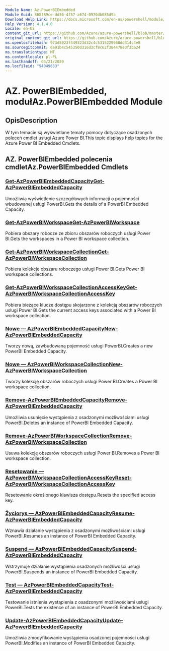 ```yaml
---
Module Name: Az.PowerBIEmbedded
Module Guid: 868389ce-dd36-4f57-a674-0970db085d9a
Download Help Link: https://docs.microsoft.com/en-us/powershell/module/az.powerbiembedded
Help Version: 4.1.4.0
Locale: en-US
content_git_url: https://github.com/Azure/azure-powershell/blob/master/src/PowerBIEmbedded/PowerBIEmbedded/help/Az.PowerBIEmbedded.md
original_content_git_url: https://github.com/Azure/azure-powershell/blob/master/src/PowerBIEmbedded/PowerBIEmbedded/help/Az.PowerBIEmbedded.md
ms.openlocfilehash: 973d5923f449323d32c4c5315229960dd314c4e8
ms.sourcegitcommit: 6a91b4c545350d316d3cf8c62f384478e3f3ba24
ms.translationtype: MT
ms.contentlocale: pl-PL
ms.lasthandoff: 04/21/2020
ms.locfileid: "94049633"
---
```

# <span data-ttu-id="55b12-101">AZ. PowerBIEmbedded, moduł</span><span class="sxs-lookup"><span data-stu-id="55b12-101">Az.PowerBIEmbedded Module</span></span>
## <span data-ttu-id="55b12-102">Opis</span><span class="sxs-lookup"><span data-stu-id="55b12-102">Description</span></span>
<span data-ttu-id="55b12-103">W tym temacie są wyświetlane tematy pomocy dotyczące osadzonych poleceń cmdlet usługi Azure Power BI.</span><span class="sxs-lookup"><span data-stu-id="55b12-103">This topic displays help topics for the Azure Power BI Embedded Cmdlets.</span></span>

## <span data-ttu-id="55b12-104">AZ. PowerBIEmbedded polecenia cmdlet</span><span class="sxs-lookup"><span data-stu-id="55b12-104">Az.PowerBIEmbedded Cmdlets</span></span>
### [<span data-ttu-id="55b12-105">Get-AzPowerBIEmbeddedCapacity</span><span class="sxs-lookup"><span data-stu-id="55b12-105">Get-AzPowerBIEmbeddedCapacity</span></span>](Get-AzPowerBIEmbeddedCapacity.md)
<span data-ttu-id="55b12-106">Umożliwia wyświetlenie szczegółowych informacji o pojemności wbudowanej usługi PowerBI.</span><span class="sxs-lookup"><span data-stu-id="55b12-106">Gets the details of a PowerBI Embedded Capacity.</span></span>

### [<span data-ttu-id="55b12-107">Get-AzPowerBIWorkspace</span><span class="sxs-lookup"><span data-stu-id="55b12-107">Get-AzPowerBIWorkspace</span></span>](Get-AzPowerBIWorkspace.md)
<span data-ttu-id="55b12-108">Pobiera obszary robocze ze zbioru obszarów roboczych usługi Power BI.</span><span class="sxs-lookup"><span data-stu-id="55b12-108">Gets the workspaces in a Power BI workspace collection.</span></span>

### [<span data-ttu-id="55b12-109">Get-AzPowerBIWorkspaceCollection</span><span class="sxs-lookup"><span data-stu-id="55b12-109">Get-AzPowerBIWorkspaceCollection</span></span>](Get-AzPowerBIWorkspaceCollection.md)
<span data-ttu-id="55b12-110">Pobiera kolekcje obszaru roboczego usługi Power BI.</span><span class="sxs-lookup"><span data-stu-id="55b12-110">Gets Power BI workspace collections.</span></span>

### [<span data-ttu-id="55b12-111">Get-AzPowerBIWorkspaceCollectionAccessKey</span><span class="sxs-lookup"><span data-stu-id="55b12-111">Get-AzPowerBIWorkspaceCollectionAccessKey</span></span>](Get-AzPowerBIWorkspaceCollectionAccessKey.md)
<span data-ttu-id="55b12-112">Pobiera bieżące klucze dostępu skojarzone z kolekcją obszarów roboczych usługi Power BI.</span><span class="sxs-lookup"><span data-stu-id="55b12-112">Gets the current access keys associated with a Power BI workspace collection.</span></span>

### [<span data-ttu-id="55b12-113">Nowe — AzPowerBIEmbeddedCapacity</span><span class="sxs-lookup"><span data-stu-id="55b12-113">New-AzPowerBIEmbeddedCapacity</span></span>](New-AzPowerBIEmbeddedCapacity.md)
<span data-ttu-id="55b12-114">Tworzy nową, zawbudowaną pojemność usługi PowerBI.</span><span class="sxs-lookup"><span data-stu-id="55b12-114">Creates a new PowerBI Embedded Capacity.</span></span>

### [<span data-ttu-id="55b12-115">Nowe — AzPowerBIWorkspaceCollection</span><span class="sxs-lookup"><span data-stu-id="55b12-115">New-AzPowerBIWorkspaceCollection</span></span>](New-AzPowerBIWorkspaceCollection.md)
<span data-ttu-id="55b12-116">Tworzy kolekcję obszarów roboczych usługi Power BI.</span><span class="sxs-lookup"><span data-stu-id="55b12-116">Creates a Power BI workspace collection.</span></span>

### [<span data-ttu-id="55b12-117">Remove-AzPowerBIEmbeddedCapacity</span><span class="sxs-lookup"><span data-stu-id="55b12-117">Remove-AzPowerBIEmbeddedCapacity</span></span>](Remove-AzPowerBIEmbeddedCapacity.md)
<span data-ttu-id="55b12-118">Umożliwia usunięcie wystąpienia z osadzonymi możliwościami usługi PowerBI.</span><span class="sxs-lookup"><span data-stu-id="55b12-118">Deletes an instance of PowerBI Embedded Capacity.</span></span>

### [<span data-ttu-id="55b12-119">Remove-AzPowerBIWorkspaceCollection</span><span class="sxs-lookup"><span data-stu-id="55b12-119">Remove-AzPowerBIWorkspaceCollection</span></span>](Remove-AzPowerBIWorkspaceCollection.md)
<span data-ttu-id="55b12-120">Usuwa kolekcję obszarów roboczych usługi Power BI.</span><span class="sxs-lookup"><span data-stu-id="55b12-120">Removes a Power BI workspace collection.</span></span>

### [<span data-ttu-id="55b12-121">Resetowanie — AzPowerBIWorkspaceCollectionAccessKey</span><span class="sxs-lookup"><span data-stu-id="55b12-121">Reset-AzPowerBIWorkspaceCollectionAccessKey</span></span>](Reset-AzPowerBIWorkspaceCollectionAccessKey.md)
<span data-ttu-id="55b12-122">Resetowanie określonego klawisza dostępu.</span><span class="sxs-lookup"><span data-stu-id="55b12-122">Resets the specified access key.</span></span>

### [<span data-ttu-id="55b12-123">Życiorys — AzPowerBIEmbeddedCapacity</span><span class="sxs-lookup"><span data-stu-id="55b12-123">Resume-AzPowerBIEmbeddedCapacity</span></span>](Resume-AzPowerBIEmbeddedCapacity.md)
<span data-ttu-id="55b12-124">Wznawia działanie wystąpienia z osadzonymi możliwościami usługi PowerBI.</span><span class="sxs-lookup"><span data-stu-id="55b12-124">Resumes an instance of PowerBI Embedded Capacity.</span></span>

### [<span data-ttu-id="55b12-125">Suspend — AzPowerBIEmbeddedCapacity</span><span class="sxs-lookup"><span data-stu-id="55b12-125">Suspend-AzPowerBIEmbeddedCapacity</span></span>](Suspend-AzPowerBIEmbeddedCapacity.md)
<span data-ttu-id="55b12-126">Wstrzymuje działanie wystąpienia osadzonych możliwości usługi PowerBI.</span><span class="sxs-lookup"><span data-stu-id="55b12-126">Suspends an instance of PowerBI Embedded Capacity.</span></span>

### [<span data-ttu-id="55b12-127">Test — AzPowerBIEmbeddedCapacity</span><span class="sxs-lookup"><span data-stu-id="55b12-127">Test-AzPowerBIEmbeddedCapacity</span></span>](Test-AzPowerBIEmbeddedCapacity.md)
<span data-ttu-id="55b12-128">Testowanie istnienia wystąpienia z osadzonymi możliwościami usługi PowerBI.</span><span class="sxs-lookup"><span data-stu-id="55b12-128">Tests the existence of an instance of PowerBI Embedded Capacity.</span></span>

### [<span data-ttu-id="55b12-129">Update-AzPowerBIEmbeddedCapacity</span><span class="sxs-lookup"><span data-stu-id="55b12-129">Update-AzPowerBIEmbeddedCapacity</span></span>](Update-AzPowerBIEmbeddedCapacity.md)
<span data-ttu-id="55b12-130">Umożliwia zmodyfikowanie wystąpienia osadzonej pojemności usługi PowerBI.</span><span class="sxs-lookup"><span data-stu-id="55b12-130">Modifies  an instance of PowerBI Embedded Capacity.</span></span>


